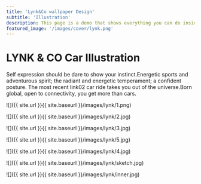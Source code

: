 ```yaml
---
title: 'Lynk&Co wallpaper Design'
subtitle: 'Illustration'
description: This page is a demo that shows everything you can do inside portfolio and blog posts.
featured_image: '/images/cover/lynk.png'
---
```


# LYNK & CO Car Illustration

Self expression should be dare to show your instinct.Energetic sports and adventurous spirit; the radiant and energetic temperament; a confident posture. The most recent link02 car ride takes you out of the universe.Born global, open to connectivity, you get more than cars.


![]({{ site.url }}{{ site.baseurl }}/images/lynk/1.png)

![]({{ site.url }}{{ site.baseurl }}/images/lynk/2.jpg)

![]({{ site.url }}{{ site.baseurl }}/images/lynk/3.jpg)

![]({{ site.url }}{{ site.baseurl }}/images/lynk/5.jpg)

![]({{ site.url }}{{ site.baseurl }}/images/lynk/4.jpg)

![]({{ site.url }}{{ site.baseurl }}/images/lynk/sketch.jpg)

![]({{ site.url }}{{ site.baseurl }}/images/lynk/inner.jpg)


